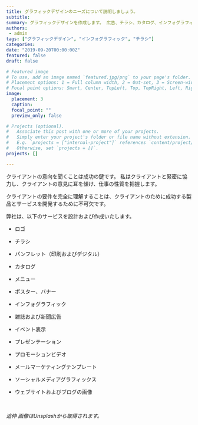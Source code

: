 ```yaml
---
title: グラフィックデザインのニーズについて説明しましょう。
subtitle: 
summary: グラフィックデザインを作成します。 広告、チラシ、カタログ、インフォグラフィック、ビデオなど。
authors: 
 - admin
tags: ["グラフィックデザイン", "インフォグラフィック", "チラシ"]
categories:
date: "2019-09-20T00:00:00Z"
featured: false
draft: false

# Featured image
# To use, add an image named `featured.jpg/png` to your page's folder.
# Placement options: 1 = Full column width, 2 = Out-set, 3 = Screen-width
# Focal point options: Smart, Center, TopLeft, Top, TopRight, Left, Right, BottomLeft, Bottom, BottomRight
image:
  placement: 3
  caption: 
  focal_point: ""
  preview_only: false

# Projects (optional).
#   Associate this post with one or more of your projects.
#   Simply enter your project's folder or file name without extension.
#   E.g. `projects = ["internal-project"]` references `content/project/deep-learning/index.md`.
#   Otherwise, set `projects = []`.
projects: []

---
```


クライアントの意向を聞くことは成功の鍵です。 私はクライアントと緊密に協力し、クライアントの意見に耳を傾け、仕事の性質を把握します。 

クライアントの要件を完全に理解することは、クライアントのために成功する製品とサービスを開発するために不可欠です。

弊社は、以下のサービスを設計および作成いたします。

-	ロゴ

-	チラシ

-	パンフレット（印刷およびデジタル）

-	カタログ

-	メニュー

-	ポスター、バナー

-	インフォグラフィック

-	雑誌および新聞広告

-	イベント表示

-	プレゼンテーション

-	プロモーションビデオ

-	メールマーケティングテンプレート

-	ソーシャルメディアグラフィックス

-	ウェブサイトおよびブログの画像

</br>

*追伸 画像はUnsplashから取得されます。*
